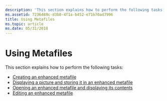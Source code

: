 ```yaml
---
description: 'This section explains how to perform the following tasks:'
ms.assetid: 7236489c-d3b0-4f1a-b452-e71b70ad7996
title: Using Metafiles
ms.topic: article
ms.date: 05/31/2018
---
```


# Using Metafiles

This section explains how to perform the following tasks:

-   [Creating an enhanced metafile](creating-an-enhanced-metafile.md)
-   [Displaying a picture and storing it in an enhanced metafile](displaying-a-picture-and-storing-it-in-an-enhanced-metafile.md)
-   [Opening an enhanced metafile and displaying its contents](opening-an-enhanced-metafile-and-displaying-its-contents.md)
-   [Editing an enhanced metafile](editing-an-enhanced-metafile.md)

 

 



